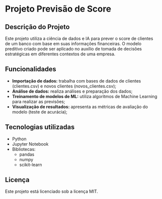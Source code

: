 # Projeto Previsão de Score

## Descrição do Projeto

Este projeto utiliza a ciência de dados e IA para prever o score de clientes de um banco com base em suas informações financeiras. O modelo preditivo criado pode ser aplicado no auxílio de tomada de decisões estratégicas em diferentes contextos de uma empresa.

## Funcionalidades

- **Importação de dados:** trabalha com bases de dados de clientes (clientes.csv) e novos clientes (novos_clientes.csv);
- **Análise de dados:** realiza análises e preparação dos dados;
- **Treinamento de modelos de ML:** utiliza algoritmos de Machine Learning para realizar as previsões;
- **Visualização de resultados:** apresenta as métricas de avaliação do modelo (teste de acurácia);

## Tecnologias utilizadas
- Python
- Jupyter Notebook
- Bibliotecas:
  - pandas
  - numpy
  - scikit-learn
 
## Licença
Este projeto está licenciado sob a licença MIT.
